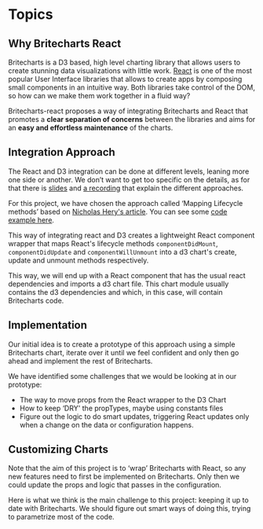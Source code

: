 # Topics

## Why Britecharts React
Britecharts is a D3 based, high level charting library that allows users to create stunning data visualizations with little work. [React][react] is one of the most popular User Interface libraries that allows to create apps by composing small components in an intuitive way. Both libraries take control of the DOM, so how can we make them work together in a fluid way?

Britecharts-react proposes a way of integrating Britecharts and React that promotes a **clear separation of concerns** between the libraries and aims for an **easy and effortless maintenance** of the charts.

## Integration Approach
The React and D3 integration can be done at different levels, leaning more one side or another. We don’t want to get too specific on the details, as for that there is [slides][d3-react] and [a recording][d3-react-video] that explain the different approaches.

For this project, we have chosen the approach called ‘Mapping Lifecycle methods’ based on [Nicholas Hery's article][integration-article]. You can see some [code example here][integration-article-code].

This way of integrating react and D3 creates a lightweight React component wrapper that maps React's lifecycle methods `componentDidMount`, `componentDidUpdate` and `componentWillUnmount` into a d3 chart's create, update and unmount methods respectively.

This way, we will end up with a React component that has the usual react dependencies and imports a d3 chart file. This chart module usually contains the d3 dependencies and which, in this case, will contain Britecharts code.

## Implementation
Our initial idea is to create a prototype of this approach using a simple Britecharts chart, iterate over it until we feel confident and only then go ahead and implement the rest of Britecharts.

We have identified some challenges that we would be looking at in our prototype:
* The way to move props from the React wrapper to the D3 Chart
* How to keep ‘DRY' the propTypes, maybe using constants files
* Figure out the logic to do smart updates, triggering React updates only when a change on the data or configuration happens.

## Customizing Charts
Note that the aim of this project is to ‘wrap’ Britecharts with React, so any new features need to first be implemented on Britecharts. Only then we could update the props and logic that passes in the configuration.

Here is what we think is the main challenge to this project: keeping it up to date with Britecharts. We should figure out smart ways of doing this, trying to parametrize most of the code.

[britecharts]: https://github.com/eventbrite/britecharts
[react]: https://facebook.github.io/react/
[d3-react]: http://golodhros.github.io/react-d3/index.html
[d3-react-video]: https://www.youtube.com/watch?v=xGQtHckAauQ&feature=youtu.be&t=30m56s
[integration-article]: http://nicolashery.com/integrating-d3js-visualizations-in-a-react-app/
[integration-article-code]: https://github.com/nicolashery/example-d3-react
